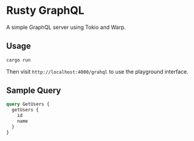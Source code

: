 # Rusty GraphQL

A simple GraphQL server using Tokio and Warp.

## Usage

```bash
cargo run
```

Then visit `http://localhost:4000/grahql` to use the playground interface.

## Sample Query

```graphql
query GetUsers {
  getUsers {
    id
    name
  }
}
```
